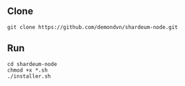 ## Clone
	git clone https://github.com/demondvn/shardeum-node.git
## Run
	cd shardeum-node
	chmod +x *.sh
	./installer.sh
